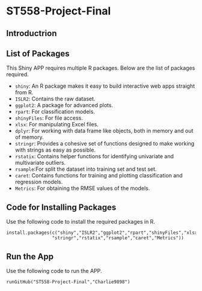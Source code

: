 # ST558-Project-Final
## Introductrion

## List of Packages
This Shiny APP requires multiple R packages. Below are the list of packages required.  
* `shiny`: An R package makes it easy to build interactive web apps straight from R.  
* `ISLR2`: Contains the raw dataset.  
* `ggplot2`: A package for advanced plots.  
* `rpart`: For classification models.  
* `shinyFiles`: For file access.  
* `xlsx`: For manipulating Excel files.  
* `dplyr`: For working with data frame like objects, both in memory and out of memory.  
* `stringr`: Provides a cohesive set of functions designed to make working with strings as easy as possible.  
* `rstatix`: Contains helper functions for identifying univariate and multivariate outliers.  
* `rsample`:For split the dataset into training set and test set.  
* `caret`: Contains functions for training and plotting classification and regression models.  
* `Metrics`: For obtaining the RMSE values of the models.  

## Code for Installing Packages
Use the following code to install the required packages in R.
```{r}
install.packages(c("shiny","ISLR2","ggplot2","rpart","shinyFiles","xlsx","dplyr",
                 "stringr","rstatix","rsample","caret","Metrics"))
```
## Run the App
Use the following code to run the APP.
```{r}
runGitHub("ST558-Project-Final","Charlie9898")
```
